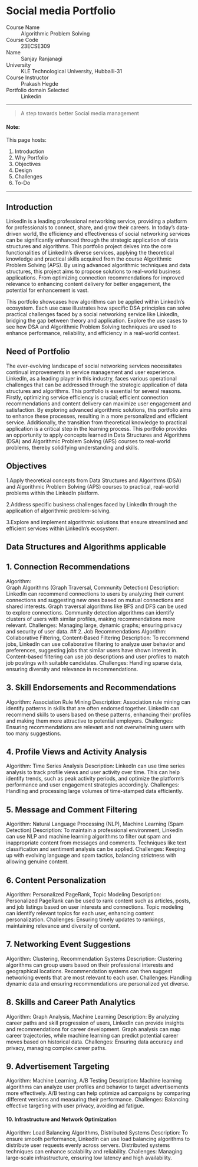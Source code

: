# Social media Portfolio

<dl>
<dt>Course Name</dt>
<dd>Algorithmic Problem Solving</dd>
<dt>Course Code</dt>
<dd>23ECSE309</dd>
<dt>Name</dt>
<dd>Sanjay Ranjanagi</dd>
<dt>University</dt>
<dd>KLE Technological University, Hubballi-31</dd>
<dt>Course Instructor</dt>
<dd>Prakash Hegde</dd>
<dt>Portfolio domain Selected</dt>
<dd>Linkedin</dd>
</dl>

* * *

> A step towards better Social media management


#### Note:
This page hosts:

1. Introduction
2. Why Portfolio
3. Objectives
4. Design
5. Challenges
6. To-Do



* * *

## Introduction
LinkedIn is a leading professional networking service, providing a platform for professionals to connect, share, and grow their careers. In today’s data-driven world, the efficiency and effectiveness of social networking services can be significantly enhanced through the strategic application of data structures and algorithms. This portfolio project delves into the core functionalities of LinkedIn’s diverse services, applying the theoretical knowledge and practical skills acquired from the course Algorithmic Problem Solving (APS). By using advanced algorithmic techniques and data structures, this project aims to propose solutions to real-world business applications. From optimizing connection recommendations for improved relevance to enhancing content delivery for better engagement, the potential for enhancement is vast.

This portfolio showcases how algorithms can be applied within LinkedIn’s ecosystem. Each use case illustrates how specific DSA principles can solve practical challenges faced by a social networking service like LinkedIn, bridging the gap between theory and application. Explore the use cases to see how DSA and Algorithmic Problem Solving techniques are used to enhance performance, reliability, and efficiency in a real-world context.

## Need of Portfolio
The ever-evolving landscape of social networking services necessitates continual improvements in service management and user experience. LinkedIn, as a leading player in this industry, faces various operational challenges that can be addressed through the strategic application of data structures and algorithms. This portfolio is essential for several reasons. Firstly, optimizing service efficiency is crucial; efficient connection recommendations and content delivery can maximize user engagement and satisfaction. By exploring advanced algorithmic solutions, this portfolio aims to enhance these processes, resulting in a more personalized and efficient service. Additionally, the transition from theoretical knowledge to practical application is a critical step in the learning process. This portfolio provides an opportunity to apply concepts learned in Data Structures and Algorithms (DSA) and Algorithmic Problem Solving (APS) courses to real-world problems, thereby solidifying understanding and skills.

## Objectives
1.Apply theoretical concepts from Data Structures and Algorithms (DSA) and Algorithmic Problem Solving (APS) courses to practical, real-world problems within the LinkedIn platform.

2.Address specific business challenges faced by LinkedIn through the application of algorithmic problem-solving.

3.Explore and implement algorithmic solutions that ensure streamlined and efficient services within LinkedIn’s ecosystem.

## Data Structures and Algorithms applicable
## 1. Connection Recommendations
<dt>Algorithm:</dt> Graph Algorithms (Graph Traversal, Community Detection)
Description: LinkedIn can recommend connections to users by analyzing their current connections and suggesting new ones based on mutual connections and shared interests. Graph traversal algorithms like BFS and DFS can be used to explore connections. Community detection algorithms can identify clusters of users with similar profiles, making recommendations more relevant.
Challenges: Managing large, dynamic graphs; ensuring privacy and security of user data.
## 2. Job Recommendations
Algorithm: Collaborative Filtering, Content-Based Filtering
Description: To recommend jobs, LinkedIn can use collaborative filtering to analyze user behavior and preferences, suggesting jobs that similar users have shown interest in. Content-based filtering can use job descriptions and user profiles to match job postings with suitable candidates.
Challenges: Handling sparse data, ensuring diversity and relevance in recommendations.

## 3. Skill Endorsements and Recommendations 
Algorithm: Association Rule Mining
Description: Association rule mining can identify patterns in skills that are often endorsed together. LinkedIn can recommend skills to users based on these patterns, enhancing their profiles and making them more attractive to potential employers.
Challenges: Ensuring recommendations are relevant and not overwhelming users with too many suggestions.
## 4. Profile Views and Activity Analysis
Algorithm: Time Series Analysis
Description: LinkedIn can use time series analysis to track profile views and user activity over time. This can help identify trends, such as peak activity periods, and optimize the platform’s performance and user engagement strategies accordingly.
Challenges: Handling and processing large volumes of time-stamped data efficiently.
## 5. Message and Comment Filtering
Algorithm: Natural Language Processing (NLP), Machine Learning (Spam Detection)
Description: To maintain a professional environment, LinkedIn can use NLP and machine learning algorithms to filter out spam and inappropriate content from messages and comments. Techniques like text classification and sentiment analysis can be applied.
Challenges: Keeping up with evolving language and spam tactics, balancing strictness with allowing genuine content.
## 6. Content Personalization
Algorithm: Personalized PageRank, Topic Modeling
Description: Personalized PageRank can be used to rank content such as articles, posts, and job listings based on user interests and connections. Topic modeling can identify relevant topics for each user, enhancing content personalization.
Challenges: Ensuring timely updates to rankings, maintaining relevance and diversity of content.
## 7. Networking Event Suggestions
Algorithm: Clustering, Recommendation Systems
Description: Clustering algorithms can group users based on their professional interests and geographical locations. Recommendation systems can then suggest networking events that are most relevant to each user.
Challenges: Handling dynamic data and ensuring recommendations are personalized yet diverse.
## 8. Skills and Career Path Analytics
Algorithm: Graph Analysis, Machine Learning
Description: By analyzing career paths and skill progression of users, LinkedIn can provide insights and recommendations for career development. Graph analysis can map career trajectories, while machine learning can predict potential career moves based on historical data.
Challenges: Ensuring data accuracy and privacy, managing complex career paths.
## 9. Advertisement Targeting
Algorithm: Machine Learning, A/B Testing
Description: Machine learning algorithms can analyze user profiles and behavior to target advertisements more effectively. A/B testing can help optimize ad campaigns by comparing different versions and measuring their performance.
Challenges: Balancing effective targeting with user privacy, avoiding ad fatigue.
#### 10. Infrastructure and Network Optimization
Algorithm: Load Balancing Algorithms, Distributed Systems
Description: To ensure smooth performance, LinkedIn can use load balancing algorithms to distribute user requests evenly across servers. Distributed systems techniques can enhance scalability and reliability.
Challenges: Managing large-scale infrastructure, ensuring low latency and high availability.


